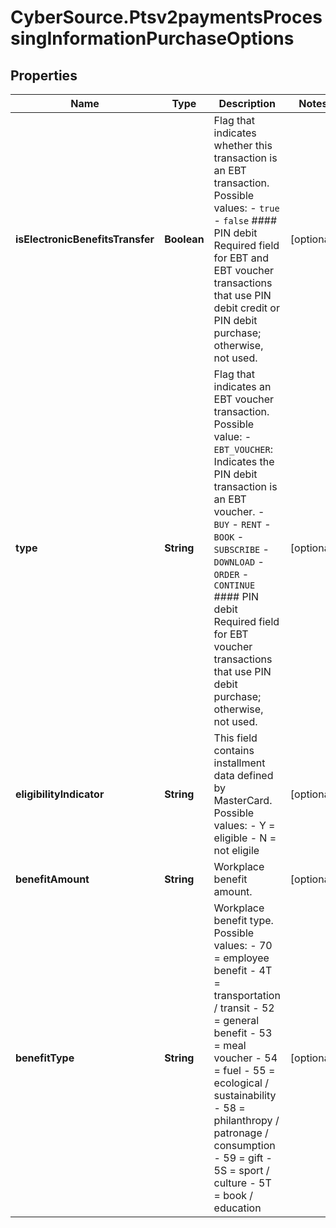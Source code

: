 # CyberSource.Ptsv2paymentsProcessingInformationPurchaseOptions

## Properties
Name | Type | Description | Notes
------------ | ------------- | ------------- | -------------
**isElectronicBenefitsTransfer** | **Boolean** | Flag that indicates whether this transaction is an EBT transaction. Possible values: - `true` - `false`  #### PIN debit Required field for EBT and EBT voucher transactions that use PIN debit credit or PIN debit purchase; otherwise, not used.  | [optional] 
**type** | **String** | Flag that indicates an EBT voucher transaction. Possible value: - `EBT_VOUCHER`: Indicates the PIN debit transaction is an EBT voucher. - `BUY` - `RENT` - `BOOK` - `SUBSCRIBE` - `DOWNLOAD` - `ORDER` - `CONTINUE`  #### PIN debit Required field for EBT voucher transactions that use PIN debit purchase; otherwise, not used.  | [optional] 
**eligibilityIndicator** | **String** | This field contains installment data defined by MasterCard. Possible values:   - Y = eligible   - N = not eligile  | [optional] 
**benefitAmount** | **String** | Workplace benefit amount. | [optional] 
**benefitType** | **String** | Workplace benefit type. Possible values: - 70 = employee benefit - 4T = transportation / transit - 52 = general benefit - 53 = meal voucher - 54 = fuel - 55 = ecological / sustainability - 58 = philanthropy / patronage / consumption - 59 = gift - 5S = sport / culture - 5T = book / education  | [optional] 


